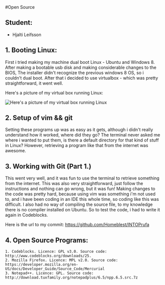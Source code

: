 #Open Source

## Student:

* Hjalti Leifsson

## 1. Booting Linux:

   First i tried making my machine dual boot Linux - Ubuntu and Windows 8.
   After making a bootable usb disk and making considerable changes to the BIOS,
   The installer didn't recognize the previous windows 8 OS, so i couldn't dual boot.
   After that i decided to use virtualbox - which was pretty straightforward, it went well.
   
   Here's a picture of my virtual box running Linux:
   
   ![Here's a picture of my virtual box running Linux](http://i41.tinypic.com/20kei4j.png)
   
## 2. Setup of vim && git

   Setting these programs up was as easy as it gets, although i didn't really understand how it worked, where did they go? The terminal
   never asked me where i wanted to put them, is there a default directory for that kind of stuff in Linux? However, retrieving a program like that from the internet was awesome.

## 3. Working with Git (Part 1.)

   This went very well, and it was fun to use the terminal to retrieve something from the internet.
   This was also very straightforward, just follow the instructions and nothing can go wrong, but it was fun!
   Making changes to the code was pretty hard, because using vim was something i'm not used to, and i have been coding in an IDE this whole time, so coding like this was difficult.
   I also had no way of compiling the source file, to my knowledge there is no compiler installed on Ubuntu. So to test the code, i had to write it again in Codeblocks.
   
   Here is the url to my commit: https://github.com/Homeblest/INTOPrufa

## 4. Open Source Programs:

    1. Codeblocks. Licence: GPL v3.0. Source code: http://www.codeblocks.org/downloads/25.
    2. Mozilla Firefox. Licence: MPL v2.0. Source code: https://developer.mozilla.org/en-US/docs/Developer_Guide/Source_Code/Mercurial
    3. Notepad++. Licence: GPL. Source code: http://download.tuxfamily.org/notepadplus/6.5/npp.6.5.src.7z

